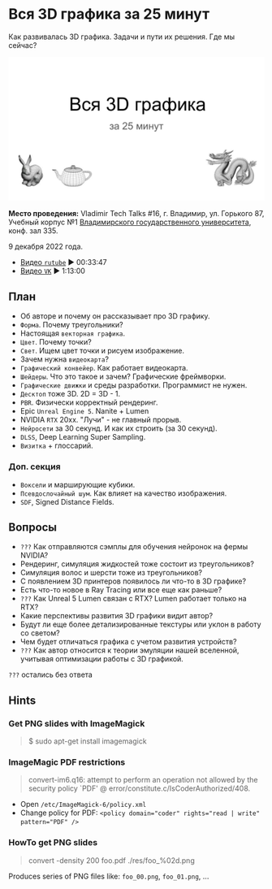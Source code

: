 # Вся 3D графика за 25 минут

Как развивалась 3D графика. Задачи и пути их решения. Где мы сейчас?

![Title Slide](slides/00.png)

__Место проведения:__ Vladimir Tech Talks #16, г. Владимир, ул. Горького 87, Учебный корпус №1 [Владимирского государственного университета](https://yandex.ru/maps/-/CCUVeVVItB), конф. зал 335.

9 декабря 2022 года.

- [Видео `rutube`](https://rutube.ru/video/6acdcfac064cb0cee7e5668825717cf7/) ▶ 00:33:47
- [Видео `VK`](https://vk.com/video-178974757_456239037) ▶ 1:13:00

## План

- Об авторе и почему он рассказывает про 3D графику.
- `Форма`. Почему треугольники?
- Настоящая `векторная графика`.
- `Цвет`. Почему точки?
- `Свет`. Ищем цвет точки и рисуем изображение.
- Зачем нужна `видеокарта`?
- `Графический конвейер`. Как работает видеокарта.
- `Шейдеры`. Что это такое и зачем? Графические фреймворки.
- `Графические движки` и среды разработки. Программист не нужен.
- `Десктоп` тоже 3D. 2D = 3D - 1.
- `PBR`. Физически корректный рендеринг.
- Epic `Unreal Engine 5`. Nanite + Lumen
- NVIDIA `RTX` 20xx. "Лучи" - не главный прорыв.
- `Нейросети` за 30 секунд. И как их строить (за 30 секунд).
- `DLSS`, Deep Learning Super Sampling.
- `Визитка` + глоссарий.

### Доп. секция

- `Воксели` и марширующие кубики.
- `Псевдослочайный шум`. Как влияет на качество изображения.
- `SDF`, Signed Distance Fields.

## Вопросы

- `???` Как отправляются сэмплы для обучения нейронок на фермы NVIDIA?
- Рендеринг, симуляция жидкостей тоже состоит из треугольников?
- Симуляция волос и шерсти тоже из треугольников?
- С появлением 3D принтеров появилось ли что-то в 3D графике?
- Есть что-то новое в Ray Tracing или все еще как раньше?
- `???` Как Unreal 5 Lumen связан с RTX? Lumen работает только на RTX?
- Какие перспективы развития 3D графики видит автор?
- Будут ли еще более детализированные текстуры или уклон в работу со светом?
- Чем будет отличаться графика с учетом развития устройств?
- `???` Как автор относится к теории эмуляции нашей вселенной, учитывая оптимизации работы с 3D графикой.

`???` остались без ответа

## Hints

### Get PNG slides with ImageMagick

> $ sudo apt-get install imagemagick

### ImageMagic PDF restrictions

> convert-im6.q16: attempt to perform an operation not allowed by the security policy `PDF' @ error/constitute.c/IsCoderAuthorized/408.

- Open `/etc/ImageMagick-6/policy.xml`
- Change policy for PDF: `<policy domain="coder" rights="read | write" pattern="PDF" />`

### HowTo get PNG slides

> convert -density 200 foo.pdf ./res/foo_%02d.png

Produces series of PNG files like: `foo_00.png`, `foo_01.png`, ...
